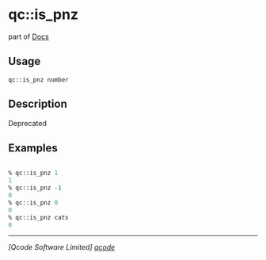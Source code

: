 qc::is_pnz
==========

part of [Docs](../index.md)

Usage
-----
`qc::is_pnz number`

Description
-----------
Deprecated

Examples
--------
```tcl

% qc::is_pnz 1
1
% qc::is_pnz -1
0
% qc::is_pnz 0
0
% qc::is_pnz cats
0
```

----------------------------------
*[Qcode Software Limited] [qcode]*

[qcode]: http://www.qcode.co.uk "Qcode Software"